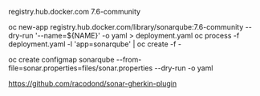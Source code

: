 registry.hub.docker.com
7.6-community


oc new-app registry.hub.docker.com/library/sonarqube:7.6-community --dry-run '--name=${NAME}' -o yaml > deployment.yaml
oc process -f deployment.yaml -l 'app=sonarqube'  | oc create -f -

oc create configmap sonarqube --from-file=sonar.properties=files/sonar.properties --dry-run -o yaml



https://github.com/racodond/sonar-gherkin-plugin